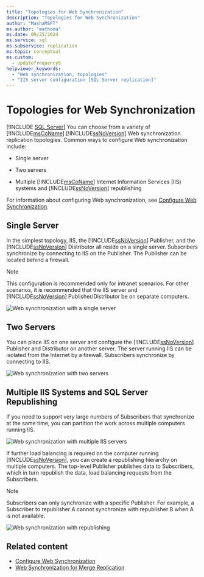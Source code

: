 ```yaml
---
title: "Topologies for Web Synchronization"
description: "Topologies for Web Synchronization"
author: "MashaMSFT"
ms.author: "mathoma"
ms.date: 09/25/2024
ms.service: sql
ms.subservice: replication
ms.topic: conceptual
ms.custom:
  - updatefrequency5
helpviewer_keywords:
  - "Web synchronization, topologies"
  - "IIS server configuration [SQL Server replication]"
---
```

# Topologies for Web Synchronization
 [!INCLUDE [SQL Server](../../includes/applies-to-version/sqlserver.md)]
  You can choose from a variety of [!INCLUDE[msCoName](../../includes/msconame-md.md)] [!INCLUDE[ssNoVersion](../../includes/ssnoversion-md.md)] Web synchronization replication topologies. Common ways to configure Web synchronization include:  
  
-   Single server  
  
-   Two servers  
  
-   Multiple [!INCLUDE[msCoName](../../includes/msconame-md.md)] Internet Information Services (IIS) systems and [!INCLUDE[ssNoVersion](../../includes/ssnoversion-md.md)] republishing  
  
 For information about configuring Web synchronization, see [Configure Web Synchronization](../../relational-databases/replication/configure-web-synchronization.md).  
  
## Single Server  
 In the simplest topology, IIS, the [!INCLUDE[ssNoVersion](../../includes/ssnoversion-md.md)] Publisher, and the [!INCLUDE[ssNoVersion](../../includes/ssnoversion-md.md)] Distributor all reside on a single server. Subscribers synchronize by connecting to IIS on the Publisher. The Publisher can be located behind a firewall.  
  
> [!NOTE]  
>  This configuration is recommended only for intranet scenarios. For other scenarios, it is recommended that the IIS server and [!INCLUDE[ssNoVersion](../../includes/ssnoversion-md.md)] Publisher/Distributor be on separate computers.  
  
 ![Web synchronization with a single server](../../relational-databases/replication/media/web-sync02.gif "Web synchronization with a single server")  
  
## Two Servers  
 You can place IIS on one server and configure the [!INCLUDE[ssNoVersion](../../includes/ssnoversion-md.md)] Publisher and Distributor on another server. The server running IIS can be isolated from the Internet by a firewall. Subscribers synchronize by connecting to IIS.  
  
 ![Web synchronization with two servers](../../relational-databases/replication/media/web-sync03.gif "Web synchronization with two servers")  
  
## Multiple IIS Systems and SQL Server Republishing  
 If you need to support very large numbers of Subscribers that synchronize at the same time, you can partition the work across multiple computers running IIS.  
  
 ![Web synchronization with multiple IIS servers](../../relational-databases/replication/media/web-sync04.gif "Web synchronization with multiple IIS servers")  
  
 If further load balancing is required on the computer running [!INCLUDE[ssNoVersion](../../includes/ssnoversion-md.md)], you can create a republishing hierarchy on multiple computers. The top-level Publisher publishes data to Subscribers, which in turn republish the data, load balancing requests from the Subscribers.  
  
> [!NOTE]  
>  Subscribers can only synchronize with a specific Publisher. For example, a Subscriber to republisher A cannot synchronize with republisher B when A is not available.  
  
 ![Web synchronization with republishing](../../relational-databases/replication/media/web-sync05.gif "Web synchronization with republishing")  
  
## Related content

- [Configure Web Synchronization](../../relational-databases/replication/configure-web-synchronization.md)
- [Web Synchronization for Merge Replication](../../relational-databases/replication/web-synchronization-for-merge-replication.md)
